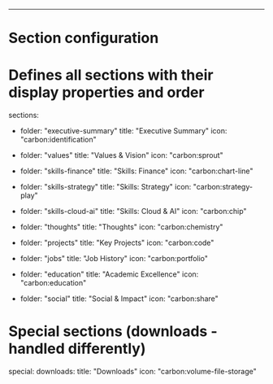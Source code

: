 ---
# Section configuration
# Defines all sections with their display properties and order

sections:
  - folder: "executive-summary"
    title: "Executive Summary"
    icon: "carbon:identification"

  - folder: "values"
    title: "Values & Vision"
    icon: "carbon:sprout"

  - folder: "skills-finance"
    title: "Skills: Finance"
    icon: "carbon:chart-line"

  - folder: "skills-strategy"
    title: "Skills: Strategy"
    icon: "carbon:strategy-play"

  - folder: "skills-cloud-ai"
    title: "Skills: Cloud & AI"
    icon: "carbon:chip"

  - folder: "thoughts"
    title: "Thoughts"
    icon: "carbon:chemistry"

  - folder: "projects"
    title: "Key Projects"
    icon: "carbon:code"

  - folder: "jobs"
    title: "Job History"
    icon: "carbon:portfolio"

  - folder: "education"
    title: "Academic Excellence"
    icon: "carbon:education"

  - folder: "social"
    title: "Social & Impact"
    icon: "carbon:share"

# Special sections (downloads - handled differently)
special:
  downloads:
    title: "Downloads"
    icon: "carbon:volume-file-storage"

